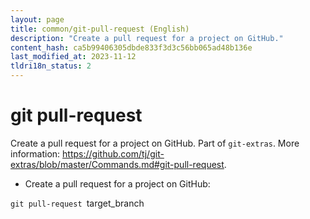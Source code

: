 ```yaml
---
layout: page
title: common/git-pull-request (English)
description: "Create a pull request for a project on GitHub."
content_hash: ca5b99406305dbde833f3d3c56bb065ad48b136e
last_modified_at: 2023-11-12
tldri18n_status: 2
---
```

# git pull-request

Create a pull request for a project on GitHub.
Part of `git-extras`.
More information: <https://github.com/tj/git-extras/blob/master/Commands.md#git-pull-request>.

- Create a pull request for a project on GitHub:

`git pull-request `<span class="tldr-var badge badge-pill bg-dark-lm bg-white-dm text-white-lm text-dark-dm font-weight-bold">target_branch</span>
